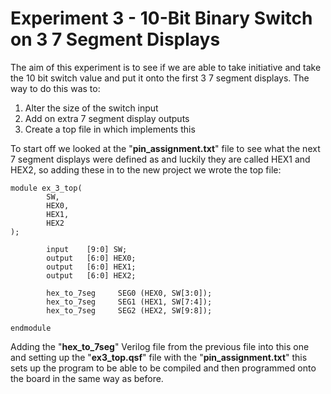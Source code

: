 # Experiment 3 - 10-Bit Binary Switch on 3 7 Segment Displays

The aim of this experiment is to see if we are able to take initiative and take the 10 bit switch value and put it onto the first 3 7 segment displays. The way to do this was to:

1. Alter the size of the switch input
2. Add on extra 7 segment display outputs
3. Create a top file in which implements this

To start off we looked at the "**pin_assignment.txt**" file to see what the next 7 segment displays were defined as and luckily they are called HEX1 and HEX2, so adding these in to the new project we wrote the top file:

    module ex_3_top(
		    SW,
		    HEX0,
		    HEX1,
		    HEX2
    );

		    input 	 [9:0] SW;
		    output   [6:0] HEX0;
	    	output   [6:0] HEX1;
	    	output   [6:0] HEX2;
		
		    hex_to_7seg		SEG0 (HEX0, SW[3:0]);
		    hex_to_7seg		SEG1 (HEX1, SW[7:4]);
		    hex_to_7seg		SEG2 (HEX2, SW[9:8]);
		
    endmodule
    
Adding the "**hex_to_7seg**" Verilog file from the previous file into this one and setting up the "**ex3_top.qsf**" file with the "**pin_assignment.txt**" this sets up the program to be able to be compiled and then programmed onto the board in the same way as before.
